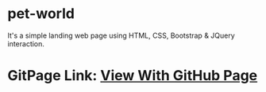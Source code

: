 # pet-world
It's a simple landing web page using HTML, CSS, Bootstrap &amp; JQuery interaction.

# GitPage Link: [View With GitHub Page](https://msaifulcsse.github.io/pet-world/ "GitPage Link")
